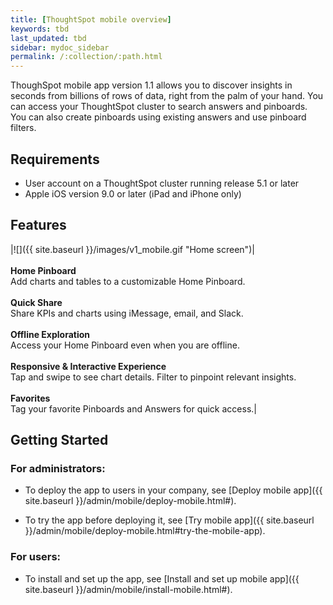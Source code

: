 ```yaml
---
title: [ThoughtSpot mobile overview]
keywords: tbd
last_updated: tbd
sidebar: mydoc_sidebar
permalink: /:collection/:path.html
---
```

ThoughSpot mobile app version 1.1 allows you to discover insights in seconds from billions of rows of data, right from the palm of your hand. You can access your ThoughtSpot cluster to search answers and pinboards. You can also create pinboards using existing answers and use pinboard filters.

## Requirements

- User account on a ThoughtSpot cluster running release 5.1 or later
- Apple iOS version 9.0 or later (iPad and iPhone only)

## Features

|![]({{ site.baseurl }}/images/v1_mobile.gif "Home screen")|<br><br>**Home Pinboard**<br>Add charts and tables to a customizable Home Pinboard.<br><br>**Quick Share**<br>Share KPIs and charts using iMessage, email, and Slack.<br><br>**Offline Exploration**<br>Access your Home Pinboard even when you are offline.<br><br>**Responsive & Interactive Experience**<br>Tap and swipe to see chart details. Filter to pinpoint relevant insights.<br><br>**Favorites**<br>Tag your favorite Pinboards and Answers for quick access.|

## Getting Started

### For administrators:
- To deploy the app to users in your company, see [Deploy mobile app]({{ site.baseurl }}/admin/mobile/deploy-mobile.html#).

- To try the app before deploying it, see [Try mobile app]({{ site.baseurl }}/admin/mobile/deploy-mobile.html#try-the-mobile-app).

### For users:
- To install and set up the app, see [Install and set up mobile app]({{ site.baseurl }}/admin/mobile/install-mobile.html#).
